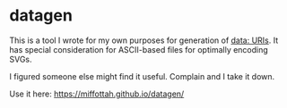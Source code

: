 # datagen

This is a tool I wrote for my own purposes for generation of
[data: URIs](https://en.wikipedia.org/wiki/Data_URI_scheme). It has special
consideration for ASCII-based files for optimally encoding SVGs.

I figured someone else might find it useful. Complain and I take it down.

Use it here: https://miffottah.github.io/datagen/
